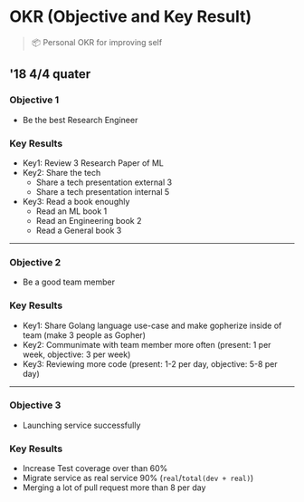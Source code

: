 # OKR (Objective and Key Result)
> :package: Personal OKR for improving self

## '18 4/4 quater

### Objective 1
- Be the best Research Engineer

### Key Results
- Key1: Review 3 Research Paper of ML
- Key2: Share the tech
    - Share a tech presentation external 3
    - Share a tech presentation internal 5
- Key3: Read a book enoughly
    - Read an ML book 1
    - Read an Engineering book 2
    - Read a General book 3

----

### Objective 2
- Be a good team member

### Key Results
- Key1: Share Golang language use-case and make gopherize inside of team (make 3 people as Gopher)
- Key2: Communimate with team member more often (present: 1 per week, objective: 3 per week)
- Key3: Reviewing more code (present: 1-2 per day, objective: 5-8 per day)

----

### Objective 3
- Launching service successfully

### Key Results
- Increase Test coverage over than 60%
- Migrate service as real service 90% (`real`/`total(dev + real)`)
- Merging a lot of pull request more than 8 per day
